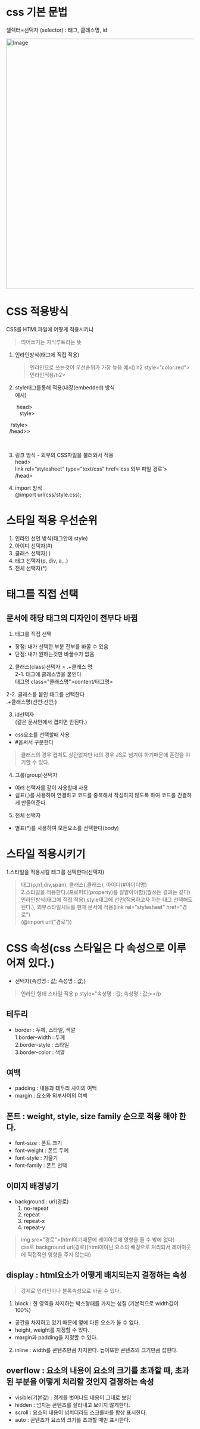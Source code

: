 # css 기본 문법
셀렉터=선택자 (selector) : 태그, 클래스명, id

<img width="670" alt="Image" src="https://github.com/user-attachments/assets/fab07437-f8c7-4e2b-94da-dd66d69abc90" />

# CSS 적용방식
CSS를 HTML파일에 어떻게 적용시키냐
> 띄어쓰기는 자식루트라는 뜻

1. 인라인방식(태그에 직접 적용)
   >인라인으로 쓰는것이 우선순위가 가장 높음
예시) h2 style="color:red">인라인적용/h2>

2. style태그를통해 적용(내장(embedded) 방식<br>
예시)<p>&nbsp;head><br>
&nbsp;&nbsp;&nbsp;style>
          
&nbsp;&nbsp;&nbsp;/style><br>
&nbsp;&nbsp;/head>></p><br>
      
3. 링크 방식 - 외부의 CSS파일을 불러와서 적용<br>
 head><br>
    link rel=”stylesheet” type=”text/css” href='css 외부 파일 경로'><br>
 /head><br>

4. import 방식<br>
 @import url(css/style.css);

# 스타일 적용 우선순위
1. 인라인 선언 방식(태그안에 style)
2. 아이디 선택자(#)
3. 클래스 선택자(.)
4. 태그 선택자(p, div, a...)
5. 전체 선택자(*)

# 태그를 직접 선택
## 문서에 해당 태그의 디자인이 전부다 바뀜
1. 태그를 직접 선택
- 장점: 내가 선택한 부분 전부를 바꿀 수 있음
- 단점: 내가 원하는것만 바꿀수가 없음

2. 클래스(class)선택자 > .+클래스 명<br>
2-1. 태그에 클래스명을 붙인다<br>
   태그명 class="클래스명">content/태그명>

2-2. 클래스를 붙인 태그를 선택한다<br>
   .+클래스명{선언:선언;}

3. id선택자<br>(같은 문서안에서 겹치면 안된다.)
- css요소를 선택할때 사용
- #을써서 구분한다
> 클래스의 경우 겹쳐도 상관없지만 id의 경우 JS로 넘겨야 하기때문에 혼란을 야기할 수 있다.

4. 그룹(group)선택자
- 여러 선택자를 같이 사용할때 사용
- 쉼표(,)를 사용하여 연결하고 코드를 중복해서 작성하지 않도록 하여 코드를 간결하게 만들어준다.

5. 전체 선택자
- 별표(*)를 사용하여 모든요소를 선택한다(body)

# 스타일 적용시키기
1.스타일을 적용시킬 태그를 선택한다(선택자)
> 태그(p,h1,div,span), 클래스(.클래스), 아이디(#아이디명) <br>
2.스타일을 적용한다.(프로퍼티(property)를 잘알아야함)(뭘쓰든 결과는 같다)
> 인라인방식(태그에 직접 적용),style태그에 선언(적용하고자 하는 태그 선택해도 된다.),
> 외부스타일시트를 현재 문서에 적용(link rel="stylesheet" href="경로")<br>
> (@import url("경로"))


# CSS 속성(css 스타일은 다 속성으로 이루어져 있다.)
- 선택자{속성명 : 값; 속성명 : 값;}

> 인라인 형태 스타일 적용
> p style="속성명 : 값; 속성명 : 값;></p 
## 테두리
- border : 두께, 스타일, 색깔<br>
  1.border-width : 두께<br>
  2.border-style : 스타일<br>
  3.border-color : 색깔<br>

## 여백
- padding : 내용과 테두리 사이의 여백
- margin : 요소와 외부사이의 여백

## 폰트 : weight, style, size family 순으로 적용 해야 한다.
- font-size : 폰트 크기
- font-weight : 폰트 두께
- font-style : 기울기
- font-family : 폰트 선택

## 이미지 배경넣기
- background : url(경로)
  1. no-repeat 
  2. repeat
  3. repeat-x
  4. repeat-y

> img src="경로">(html이기때문에 레이아웃에 영향을 줄 수 밖에 없다)<br>
> css로 background url(경로)(html이아닌 요소의 배경으로 처리되서 레이아웃에 직접적인 영향을 주지 않는다)

## display : html요소가 어떻게 배치되는지 결정하는 속성
> 강제로 인라인이나 블록속성으로 바꿀 수 있다.
1. block : 한 영역을 차지하는 박스형태를 가지는 성질 (기본적으로 width값이 100%)
 - 공간을 차지하고 있기 때문에 옆에 다른 요소가 올 수 없다.
 - height, weight를 지정할 수 있다.
 - margin과 padding을 지정할 수 있다.
2. inline : width를 콘텐츠만큼 차지한다. 높이또한 콘텐츠의 크기만큼 잡힌다.

## overflow : 요소의 내용이 요소의 크기를 초과할 때, 초과된 부분을 어떻게 처리할 것인지 결정하는 속성
- visible(기본값) : 경계를 벗어나도 내용이 그대로 보임
- hidden : 넘치는 콘텐츠를 잘라내고 보이지 않게한다.
- scroll : 요소의 내용이 넘치더라도 스크롤바를 항상 표시한다.
- auto : 콘텐츠가 요소의 크기를 초과할 때만 표시한다.
   
